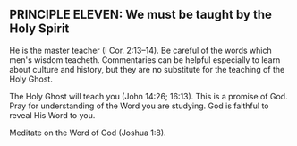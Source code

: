 ## PRINCIPLE ELEVEN: We must be taught by the Holy Spirit 

He is the master teacher (I Cor. 2:13–14). Be careful of the words which men's wisdom teacheth. Commentaries can be helpful especially to learn about culture and history, but they are no substitute for the teaching of the Holy Ghost.

The Holy Ghost will teach you (John 14:26; 16:13). This is a promise of God. Pray for understanding of the Word you are studying. God is faithful to reveal His Word to you.

Meditate on the Word of God (Joshua 1:8).

